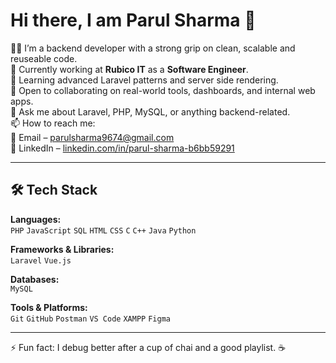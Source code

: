 # Hi there, I am Parul Sharma 👋

👩‍💻 I’m a backend developer with a strong grip on clean, scalable and reuseable code.  
🔭 Currently working at **Rubico IT** as a **Software Engineer**.  
🌱 Learning advanced Laravel patterns and server side rendering.  
👯 Open to collaborating on real-world tools, dashboards, and internal web apps.  
💬 Ask me about Laravel, PHP, MySQL, or anything backend-related.  
📫 How to reach me:  
📧 Email – parulsharma9674@gmail.com  
🔗 LinkedIn – [linkedin.com/in/parul-sharma-b6bb59291](https://www.linkedin.com/in/parul-sharma-b6bb59291/)

---

## 🛠 Tech Stack

**Languages:**  
`PHP` `JavaScript` `SQL` `HTML` `CSS` `C` `C++` `Java` `Python`

**Frameworks & Libraries:**  
`Laravel` `Vue.js`

**Databases:**  
`MySQL`

**Tools & Platforms:**  
`Git` `GitHub` `Postman` `VS Code` `XAMPP` `Figma` 

---

⚡ Fun fact: I debug better after a cup of chai and a good playlist. ☕
